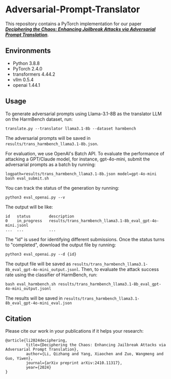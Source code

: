 # Adversarial-Prompt-Translator

This repository contains a PyTorch implementation for our paper [***Deciphering the Chaos: Enhancing Jailbreak Attacks via Adversarial Prompt Translation***](https://arxiv.org/abs/2410.11317). 

## Environments
* Python 3.8.8
* PyTorch 2.4.0
* transformers 4.44.2
* vllm 0.5.4
* openai 1.44.1

## Usage
To generate adversarial prompts using Llama-3.1-8B as the translator LLM on the HarmBench dataset, run:
```
translate.py --translator llama3.1-8b --dataset harmbench
```
The adversarial prompts will be saved in ```results/trans_harmbench_llama3.1-8b.json```.

For evaluation, we use OpenAI's Batch API.
To evaluate the performance of attacking a GPT/Claude model, for instance, gpt-4o-mini, submit the adversarial prompts as a batch by running:
```
logpath=results/trans_harmbench_llama3.1-8b.json model=gpt-4o-mini bash eval_submit.sh
```
You can track the status of the generation by running:
```
python3 eval_openai.py --v
```
The output will be like:
``` 
id   status        description
0    in_progress   results/trans_harmbench_llama3.1-8b_eval_gpt-4o-mini.jsonl
...  ...           ...
```
The "id" is used for identifying different submissions. Once the status turns to "completed", download the output file by running:
```
python3 eval_openai.py --d {id}
```
The output file will be saved as ```results/trans_harmbench_llama3.1-8b_eval_gpt-4o-mini_output.jsonl```.
Then, to evaluate the attack success rate using the classifier of HarmBench, run:
```
bash eval_harmbench.sh results/trans_harmbench_llama3.1-8b_eval_gpt-4o-mini_output.jsonl
```
The results will be saved in ```results/trans_harmbench_llama3.1-8b_eval_gpt-4o-mini_eval.json```


## Citation
Please cite our work in your publications if it helps your research:

```
@article{li2024deciphering,
         title={Deciphering the Chaos: Enhancing Jailbreak Attacks via Adversarial Prompt Translation},
         author={Li, Qizhang and Yang, Xiaochen and Zuo, Wangmeng and Guo, Yiwen},
         journal={arXiv preprint arXiv:2410.11317},
         year={2024}
}
```

